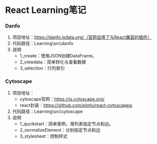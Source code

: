 # React Learning笔记

### Danfo

1. 项目地址：https://danfo.jsdata.org/（官网自带了与React兼容的插件）
2. 代码路径：Learning\src\danfo
3. 说明
   - 1_create：使用JSON创建DataFrame。
   - 2_viewdata：简单转化与查看数据
   - 3_selection：行列索引

### Cytoscape

1. 项目地址：
   - cytoscape官网：https://js.cytoscape.org/
   - react封装：https://github.com/plotly/react-cytoscapejs
2. 代码路径：Learning\src\cytoscape
3. 说明
   - 1_qucikstart：简单案例，用列表指定节点和边。
   - 2_normalizeElement：分别指定节点和边
   - 3_stylesheet：控制样式


